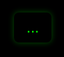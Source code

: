 <!DOCTYPE html>
<html lang="ar">
<head>
  <meta charset="UTF-8" />
  <meta name="viewport" content="width=device-width, initial-scale=1" />
  <title>LAUSD</title>
  <style>
    html, body {
      margin: 0;
      padding: 0;
      height: 100%;
      width: 100%;
      overflow: hidden;
      background-color: black;
      font-family: Arial;
    }
    #result {
      position: absolute;
      top: 20px;
      right: 20px;
      background: #000;
      color: #0f0;
      padding: 10px 20px;
      border-radius: 8px;
      font-size: 1.5rem;
      z-index: 9999;
      box-shadow: 0 0 10px rgba(0,255,0,0.3);
    }
    #chart {
      width: 100vw;
      height: 100vh;
    }
  </style>
</head>
<body>

  <div id="result">...</div>
  <div id="chart"></div>

  <script src="https://s3.tradingview.com/tv.js"></script>
  <script>
    const coinGeckoId = 'lagrange';
    const multiplier = 0.18319176;

    async function fetchPrice() {
      try {
        const response = await fetch(https://api.coingecko.com/api/v3/simple/price?ids=${coinGeckoId}&vs_currencies=usd);
        const data = await response.json();
        if (data[coinGeckoId] && data[coinGeckoId].usd) {
          return data[coinGeckoId].usd;
        }
        throw new Error('السعر غير متاح');
      } catch (error) {
        console.error(error);
        return null;
      }
    }

    async function updatePrice() {
      const price = await fetchPrice();
      const resultDiv = document.getElementById('result');
      if (price !== null) {
        const finalPrice = price * multiplier;
        resultDiv.textContent = finalPrice.toFixed(6) + ' USD';
      } else {
        resultDiv.textContent = 'تعذر جلب السعر.';
      }
    }

    updatePrice();
    setInterval(updatePrice, 60000);

    new TradingView.widget({
      autosize: true,
      symbol: "COINBASE:LAUSD",
      interval: "60",
      timezone: "Asia/Jerusalem",
      theme: "dark",
      style: "1",
      locale: "ar",
      toolbar_bg: "#000",
      enable_publishing: false,
      hide_side_toolbar: true,
      allow_symbol_change: false,
      container_id: "chart"
    });
  </script>

</body>
</html>
